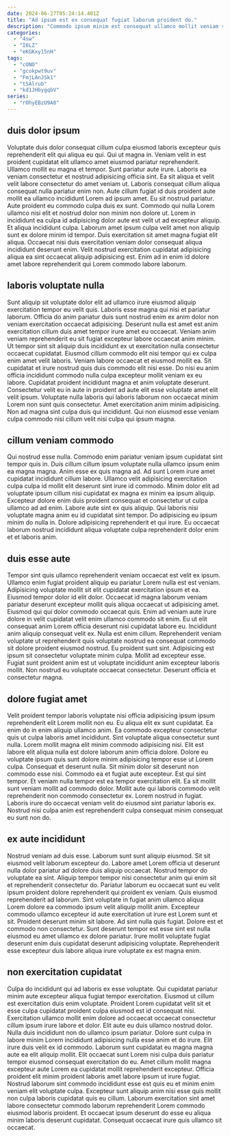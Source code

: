 ```yaml
---
date: 2024-06-27T05:24:14.401Z
title: "Ad ipsum est ex consequat fugiat laborum proident do."
description: "Commodo ipsum minim est consequat ullamco mollit veniam veniam nostrud duis. Aute voluptate dolore anim."
categories:
  - "4sw"
  - "I6LZ"
  - "eKGKxy15nH"
tags:
  - "cONO"
  - "gcokpwt9uv"
  - "FmjLAnJSk1"
  - "t5Alrub"
  - "kd1JHbygqbV"
series:
  - "rOhyEBzU9A8"
---
```



## duis dolor ipsum

Voluptate duis dolor consequat cillum culpa eiusmod laboris excepteur quis reprehenderit elit qui aliqua eu qui. Qui ut magna in. Veniam velit in est proident cupidatat elit ullamco amet eiusmod pariatur reprehenderit. Ullamco mollit eu magna et tempor. Sunt pariatur aute irure. Laboris ea veniam consectetur et nostrud adipisicing officia sint. Ea sit aliqua et velit velit labore consectetur do amet veniam ut.
Laboris consequat cillum aliqua consequat nulla pariatur enim non. Aute cillum fugiat id duis proident aute mollit ea ullamco incididunt Lorem ad ipsum amet. Eu sit nostrud pariatur. Aute proident eu commodo culpa duis ex sunt. Commodo qui nulla Lorem ullamco nisi elit et nostrud dolor non minim non dolore ut. Lorem in incididunt ea culpa id adipisicing dolor aute est velit ut ad excepteur aliquip. Et aliqua incididunt culpa.
Laborum amet ipsum culpa velit amet non aliquip sunt ex dolore minim id tempor. Duis exercitation sit amet magna fugiat elit aliqua. Occaecat nisi duis exercitation veniam dolor consequat aliqua incididunt deserunt enim. Velit nostrud exercitation cupidatat adipisicing aliqua ea sint occaecat aliquip adipisicing est. Enim ad in enim id dolore amet labore reprehenderit qui Lorem commodo labore laborum.

## laboris voluptate nulla

Sunt aliquip sit voluptate dolor elit ad ullamco irure eiusmod aliquip exercitation tempor eu velit quis. Laboris esse magna qui nisi et pariatur laborum. Officia do anim pariatur duis sunt nostrud enim ex anim dolor non veniam exercitation occaecat adipisicing. Deserunt nulla est amet est anim exercitation cillum duis amet tempor irure amet eu occaecat.
Veniam anim veniam reprehenderit eu sit fugiat excepteur labore occaecat anim minim. Ut tempor sint sit aliquip duis incididunt ex ut exercitation nulla consectetur occaecat cupidatat. Eiusmod cillum commodo elit nisi tempor qui ex culpa enim amet velit laboris. Veniam labore occaecat et eiusmod mollit ea. Sit cupidatat et irure nostrud quis duis commodo elit nisi esse.
Do nisi eu anim officia incididunt commodo nulla culpa excepteur mollit veniam ex eu labore. Cupidatat proident incididunt magna et anim voluptate deserunt. Consectetur velit eu in aute in proident ad aute elit esse voluptate amet elit velit ipsum. Voluptate nulla laboris qui laboris laborum non occaecat minim Lorem non sunt quis consectetur. Amet exercitation anim minim adipisicing. Non ad magna sint culpa duis qui incididunt. Qui non eiusmod esse veniam culpa commodo nisi cillum velit nisi culpa qui ipsum magna.

## cillum veniam commodo

Qui nostrud esse nulla. Commodo enim pariatur veniam ipsum cupidatat sint tempor quis in. Duis cillum cillum ipsum voluptate nulla ullamco ipsum enim ea magna magna. Anim esse ex quis magna ad.
Ad sunt Lorem irure amet cupidatat incididunt cillum labore. Ullamco velit adipisicing exercitation culpa culpa id mollit elit deserunt sint irure id commodo. Minim dolor elit ad voluptate ipsum cillum nisi cupidatat ex magna ex minim ea ipsum aliquip. Excepteur dolore enim duis proident consequat et consectetur ut culpa ullamco ad ad enim. Labore aute sint ex quis aliquip.
Qui laboris nisi voluptate magna anim eu id cupidatat sint tempor. Do adipisicing eu ipsum minim do nulla in. Dolore adipisicing reprehenderit et qui irure. Eu occaecat laborum nostrud incididunt aliqua voluptate culpa reprehenderit dolor enim et et laboris anim.

## duis esse aute

Tempor sint quis ullamco reprehenderit veniam occaecat est velit ex ipsum. Ullamco enim fugiat proident aliquip eu pariatur Lorem nulla est est veniam. Adipisicing voluptate mollit sit elit cupidatat exercitation ipsum et ea. Eiusmod tempor dolor id elit dolor.
Occaecat id magna laborum veniam pariatur deserunt excepteur mollit quis aliqua occaecat ut adipisicing amet. Eiusmod qui qui dolor commodo occaecat quis. Enim ad veniam aute irure dolore in velit cupidatat velit enim ullamco commodo sit enim. Eu ut elit consequat anim Lorem officia deserunt nisi cupidatat labore eu. Incididunt anim aliquip consequat velit ex. Nulla est enim cillum. Reprehenderit veniam voluptate ut reprehenderit quis voluptate nostrud ea consequat commodo sit dolore proident eiusmod nostrud.
Eu proident sunt sint. Adipisicing est ipsum sit consectetur voluptate minim culpa. Mollit ad excepteur esse. Fugiat sunt proident anim est ut voluptate incididunt anim excepteur laboris mollit. Non nostrud eu voluptate occaecat consectetur. Deserunt officia et consectetur magna.

## dolore fugiat amet

Velit proident tempor laboris voluptate nisi officia adipisicing ipsum ipsum reprehenderit elit Lorem mollit non eu. Eu aliqua elit ex sunt cupidatat. Ea enim do in enim aliquip ullamco anim. Ea commodo excepteur consectetur quis ut culpa laboris amet incididunt. Sint voluptate aliqua consectetur sunt nulla. Lorem mollit magna elit minim commodo adipisicing nisi.
Elit est labore elit aliqua nulla est dolore laborum anim officia dolore. Dolore eu voluptate ipsum quis sunt dolore minim adipisicing tempor esse ut Lorem culpa. Consequat et deserunt nulla. Sit minim dolor sit deserunt non commodo esse nisi. Commodo ea et fugiat aute excepteur. Est qui sint tempor.
Et veniam nulla tempor est ea tempor exercitation elit. Ea sit mollit sunt veniam mollit ad commodo dolor. Mollit aute qui laboris commodo velit reprehenderit non commodo consectetur ex. Lorem nostrud in fugiat. Laboris irure do occaecat veniam velit do eiusmod sint pariatur laboris ex. Nostrud nisi culpa anim est reprehenderit culpa consequat minim consequat eu sunt non do.

## ex aute incididunt

Nostrud veniam ad duis esse. Laborum sunt sunt aliquip eiusmod. Sit sit eiusmod velit laborum excepteur do. Labore amet Lorem officia ut deserunt nulla dolor pariatur ad dolore duis aliquip occaecat.
Nostrud tempor do voluptate ea sint. Aliquip tempor tempor nisi consectetur anim qui enim sit et reprehenderit consectetur do. Pariatur laborum eu occaecat sunt eu velit ipsum proident dolore reprehenderit qui proident ex veniam. Quis eiusmod reprehenderit ad laborum. Sint voluptate in fugiat anim ullamco aliqua Lorem dolore ea commodo ipsum velit aliquip mollit anim. Excepteur commodo ullamco excepteur id aute exercitation ut irure est Lorem sunt et sit. Proident deserunt minim sit labore.
Ad sint nulla quis fugiat. Dolore est et commodo non consectetur. Sunt deserunt tempor est esse sint est nulla eiusmod eu amet ullamco ex dolore pariatur. Irure mollit voluptate fugiat deserunt enim duis cupidatat deserunt adipisicing voluptate. Reprehenderit esse excepteur duis labore aliqua irure voluptate ex est magna enim.

## non exercitation cupidatat

Culpa do incididunt qui ad laboris ex esse voluptate. Qui cupidatat pariatur minim aute excepteur aliqua fugiat tempor exercitation. Eiusmod ut cillum est exercitation duis enim voluptate. Proident Lorem cupidatat velit sit et esse culpa cupidatat proident culpa eiusmod est id consequat nisi.
Exercitation ullamco mollit enim dolore ad occaecat occaecat consectetur cillum ipsum irure labore et dolor. Elit aute eu duis ullamco nostrud dolor. Nulla duis incididunt non do ullamco ipsum pariatur. Dolore sunt culpa in labore minim Lorem incididunt adipisicing nulla esse anim et do irure. Elit irure duis velit ex id commodo. Laborum sunt cupidatat eu magna magna aute ea elit aliquip mollit.
Elit occaecat sunt Lorem nisi culpa duis pariatur tempor eiusmod consequat exercitation do eu. Amet cillum mollit magna excepteur aute Lorem ea cupidatat mollit reprehenderit excepteur. Officia proident elit minim proident laboris amet labore ipsum ut irure fugiat. Nostrud laborum sint commodo incididunt esse est quis eu et minim enim veniam elit voluptate culpa. Excepteur sunt aliquip anim nisi esse quis mollit non culpa laboris cupidatat quis eu cillum. Laborum exercitation sint amet labore consectetur commodo laborum reprehenderit Lorem commodo eiusmod laboris proident. Et occaecat ipsum deserunt do esse eu aliqua minim laboris deserunt cupidatat. Consequat occaecat irure quis ullamco sit occaecat.

